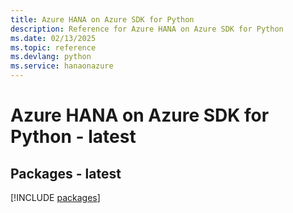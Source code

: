 ```yaml
---
title: Azure HANA on Azure SDK for Python
description: Reference for Azure HANA on Azure SDK for Python
ms.date: 02/13/2025
ms.topic: reference
ms.devlang: python
ms.service: hanaonazure
---
```

# Azure HANA on Azure SDK for Python - latest
## Packages - latest
[!INCLUDE [packages](hana-on-azure-index.md)]